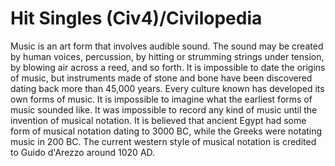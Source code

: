# Hit Singles (Civ4)/Civilopedia

Music is an art form that involves audible sound. The sound may be created by human voices, percussion, by hitting or strumming strings under tension, by blowing air across a reed, and so forth. It is impossible to date the origins of music, but instruments made of stone and bone have been discovered dating back more than 45,000 years. Every culture known has developed its own forms of music.
It is impossible to imagine what the earliest forms of music sounded like. It was impossible to record any kind of music until the invention of musical notation. It is believed that ancient Egypt had some form of musical notation dating to 3000 BC, while the Greeks were notating music in 200 BC. The current western style of musical notation is credited to Guido d'Arezzo around 1020 AD.